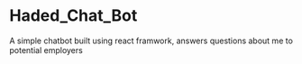 # Haded_Chat_Bot
A simple chatbot built using react framwork, answers questions about me to potential employers
